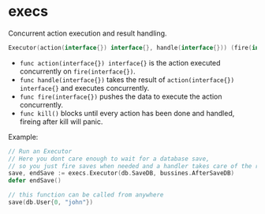 # execs

Concurrent action execution and result handling.

```go
Executor(action(interface{}) interface{}, handle(interface{})) (fire(interface{}), kill())
```
 - `func action(interface{}) interface{}` is the action executed concurrently on `fire(interface{})`.
 - `func handle(interface{})` takes the result of `action(interface{}) interface{}` and executes concurrently.
 - `func fire(interface{})` pushes the data to execute the action concurrently.
 - `func kill()` blocks until every action has been done and handled, fireing after kill will panic.

 Example:
 ```go
// Run an Executor
// Here you dont care enough to wait for a database save,
// so you just fire saves when needed and a handler takes care of the results
save, endSave := execs.Executor(db.SaveDB, bussines.AfterSaveDB)
defer endSave()

// this function can be called from anywhere
save(db.User{0, "john"})
 ```
 